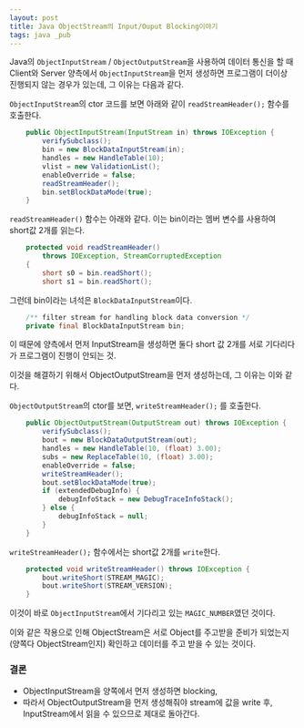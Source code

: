 ```yaml
---
layout: post
title: Java ObjectStream의 Input/Ouput Blocking이야기
tags: java _pub
---
```


Java의 `ObjectInputStream` / `ObjectOutputStream`을 사용하여 데이터 통신을 할 때 Client와 Server 양측에서 `ObjectInputStream`을 먼저 생성하면 프로그램이 더이상 진행되지 않는 경우가 있는데, 그 이유는 다음과 같다.

`ObjectInputStream`의 ctor 코드를 보면 아래와 같이 `readStreamHeader();` 함수를 호출한다.  

```java
    public ObjectInputStream(InputStream in) throws IOException {
        verifySubclass();
        bin = new BlockDataInputStream(in);
        handles = new HandleTable(10);
        vlist = new ValidationList();
        enableOverride = false;
        readStreamHeader();
        bin.setBlockDataMode(true);
    }
```

`readStreamHeader()` 함수는 아래와 같다. 이는 bin이라는 멤버 변수를 사용하여 short값 2개를 읽는다.

```java
    protected void readStreamHeader()
        throws IOException, StreamCorruptedException
    {
        short s0 = bin.readShort();
        short s1 = bin.readShort();
```

그런데 bin이라는 녀석은 `BlockDataInputStream`이다.

```java
    /** filter stream for handling block data conversion */
    private final BlockDataInputStream bin;
```

이 때문에 양측에서 먼저 InputStream을 생성하면 둘다 short 값 2개를 서로 기다리다가 프로그램이 진행이 안되는 것.

이것을 해결하기 위해서 ObjectOutputStream을 먼저 생성하는데, 그 이유는 이와 같다.

`ObjectOutputStream`의 ctor를 보면, `writeStreamHeader();` 를 호출한다.

```java
    public ObjectOutputStream(OutputStream out) throws IOException {
        verifySubclass();
        bout = new BlockDataOutputStream(out);
        handles = new HandleTable(10, (float) 3.00);
        subs = new ReplaceTable(10, (float) 3.00);
        enableOverride = false;
        writeStreamHeader();
        bout.setBlockDataMode(true);
        if (extendedDebugInfo) {
            debugInfoStack = new DebugTraceInfoStack();
        } else {
            debugInfoStack = null;
        }   
    }
```

`writeStreamHeader();` 함수에서는 short값 2개를 `write`한다.

```java
    protected void writeStreamHeader() throws IOException {
        bout.writeShort(STREAM_MAGIC);
        bout.writeShort(STREAM_VERSION);
    }
```

이것이 바로 `ObjectInputStream`에서 기다리고 있는 `MAGIC_NUMBER`였던 것이다.

이와 같은 작용으로 인해 ObjectStream은 서로 Object를 주고받을 준비가 되었는지(양쪽다 ObjectStream인지) 확인하고 데이터를 주고 받을 수 있는 것이다.

### 결론 ###

* ObjectInputStream을 양쪽에서 먼저 생성하면 blocking,
* 따라서 ObjectOutputStream을 먼저 생성해줘야 stream에 값을 write 후, InputStream에서 읽을 수 있으므로 제대로 돌아간다.
